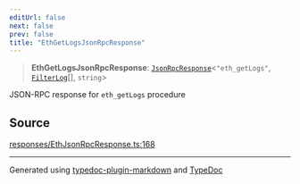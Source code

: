 ```yaml
---
editUrl: false
next: false
prev: false
title: "EthGetLogsJsonRpcResponse"
---
```


> **EthGetLogsJsonRpcResponse**: [`JsonRpcResponse`](/generated/tevm/jsonrpc/type-aliases/jsonrpcresponse/)\<`"eth_getLogs"`, [`FilterLog`](/generated/tevm/actions-types/type-aliases/filterlog/)[], `string`\>

JSON-RPC response for `eth_getLogs` procedure

## Source

[responses/EthJsonRpcResponse.ts:168](https://github.com/evmts/tevm-monorepo/blob/main/packages/procedures-spec/src/responses/EthJsonRpcResponse.ts#L168)

***
Generated using [typedoc-plugin-markdown](https://www.npmjs.com/package/typedoc-plugin-markdown) and [TypeDoc](https://typedoc.org/)
